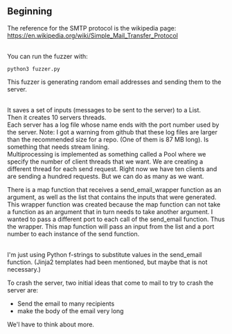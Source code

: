 ## Beginning


The reference for the SMTP protocol is the wikipedia page:<br />
https://en.wikipedia.org/wiki/Simple_Mail_Transfer_Protocol <br/>
<br/>

You can run the fuzzer with:
```
python3 fuzzer.py
```

This fuzzer is generating random email addresses and sending them to the server.<br/><br />

It saves a set of inputs (messages to be sent to the server) to a List.<br/>
Then it creates 10 servers threads. <br />
Each server has a log file whose name ends with the port number used by the server. Note: I got a warning from github that these log files are larger than the recommended size for a repo. (One of them is 87 MB long). Is something that needs stream lining.<br/>
Multiprocessing is implemented as something called a Pool where we specify the 
number of client threads that we want. We are creating a different thread for each 
send request. Right now we have ten clients and are sending a hundred requests. But we can do as many as we want. <br />

There is a map function that receives a send_email_wrapper function as an argument, as well as the list that contains the inputs that were generated. This wrapper function was created because the map function can not take a function as an argument that in turn needs to take another argument. I wanted to pass a different port to each call of the send_email function. Thus the wrapper.
This map function will pass an input from the list and a port number to each instance of the send function.<br/> <br />

I'm just using Python f-strings to substitute values in the send_email function. (Jinja2 templates had been mentioned, but maybe that is not necessary.)<br/>



To crash the server, two initial ideas that come to mail to try to crash the server are:<br/>
- Send the email to many recipients<br/>
- make the body of the email very long<br/>

We'l have to think about more.<br/>
